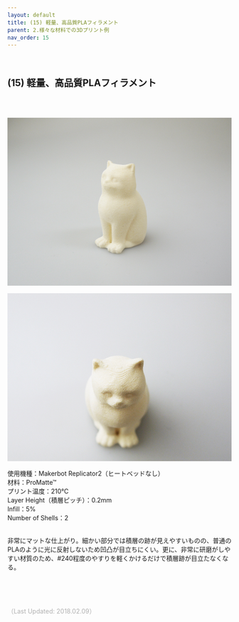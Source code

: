 ```yaml
---
layout: default
title: (15) 軽量、高品質PLAフィラメント
parent: 2.様々な材料での3Dプリント例
nav_order: 15
---
```


<br>

## (15) 軽量、高品質PLAフィラメント
<br><br>

<p><img src="assets/03/18.jpg"/></p>
<p><img src="assets/03/19.jpg"/></p>

使用機種：Makerbot Replicator2（ヒートベッドなし）<br>
材料：ProMatte™<br>
プリント温度：210℃<br>
Layer Height（積層ピッチ）：0.2mm<br>
Infill：5%<br>
Number of Shells：2<br>
<br>

非常にマットな仕上がり。細かい部分では積層の跡が見えやすいものの、普通のPLAのように光に反射しないため凹凸が目立ちにくい。更に、非常に研磨がしやすい材質のため、#240程度のやすりを軽くかけるだけで積層跡が目立たなくなる。

<br><br><br>

<span style="color: #B2B2B2">
（Last Updated: 2018.02.09）
</span>
